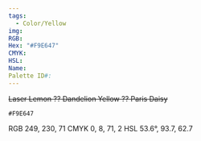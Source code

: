 ```yaml
---
tags:
  - Color/Yellow
img: 
RGB: 
Hex: "#F9E647"
CMYK: 
HSL: 
Name: 
Palette ID#:
---
```

~~Laser Lemon ?? Dandelion Yellow ?? Paris Daisy~~
```palette
#F9E647
```
RGB	249, 230, 71
CMYK	0, 8, 71, 2
HSL	53.6°, 93.7, 62.7

